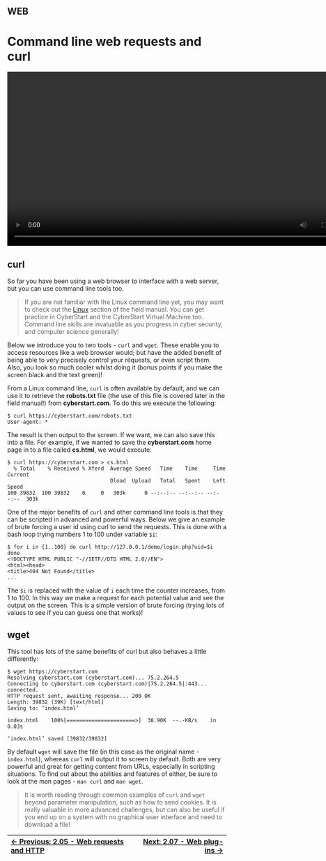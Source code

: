 ## WEB

# Command line web requests and curl

<div align="center">
 <video src="https://github.com/alphyos/CyberStart-2023/assets/116646389/31737044-d496-45e0-8060-efae8cd66de7" width="800" />
</div>

## curl

So far you have been using a web browser to interface with a web server, but you can use command line tools too.

> If you are not familiar with the Linux command line yet, you may want to check out the [Linux](https://play.cyberstart.com/field-manual/8fb56ae0-d7eb-11eb-b9ec-0242ac140009)
> section of the field manual. You can get practice in CyberStart and the
> CyberStart Virtual Machine too. Command line skills are invaluable as
> you progress in cyber security, and computer science generally!

Below we introduce you to two tools - `curl` and `wget`.
 These enable you to access resources like a web browser would; but have
 the added benefit of being able to very precisely control your
requests, or even script them. Also, you look so much cooler whilst
doing it (bonus points if you make the screen black and the text green)!

From a Linux command line, `curl` is often available by default, and we can use it to retrieve the **robots.txt** file (the use of this file is covered later in the field manual!) from **cyberstart.com**. To do this we execute the following:

```console
$ curl https://cyberstart.com/robots.txt
User-agent: *
```

The result is then output to the screen. If we want, we can also save this into a file. For example, if we wanted to save the **cyberstart.com** home page in to a file called **cs.html**, we would execute:

```console
$ curl https://cyberstart.com > cs.html
  % Total    % Received % Xferd  Average Speed   Time    Time     Time  Current
                                 Dload  Upload   Total   Spent    Left  Speed
100 39832  100 39832    0     0   303k      0 --:--:-- --:--:-- --:--:--  303k
```

One of the major benefits of `curl` and other command line
 tools is that they can be scripted in advanced and powerful ways. Below
 we give an example of brute forcing a user id using curl to send the
requests. This is done with a bash loop trying numbers 1 to 100 under
variable `$i`:

```console
$ for i in {1..100} do curl http://127.0.0.1/demo/login.php?uid=$i done
<!DOCTYPE HTML PUBLIC "-//IETF//DTD HTML 2.0//EN">
<html><head>
<title>404 Not Found</title>
...
```

The `$i` is replaced with the value of `i` each
 time the counter increases, from 1 to 100. In this way we make a
request for each potential value and see the output on the screen. This
is a simple version of brute forcing (trying lots of values to see if
you can guess one that works)!

## wget

This tool has lots of the same benefits of curl but also behaves a little differently:

```console
$ wget https://cyberstart.com
Resolving cyberstart.com (cyberstart.com)... 75.2.264.5
Connecting to cyberstart.com (cyberstart.com)|75.2.264.5|:443... connected.
HTTP request sent, awaiting response... 200 OK
Length: 39832 (39K) [text/html]
Saving to: ‘index.html’

index.html    100%[======================>]  38.90K  --.-KB/s    in 0.03s  

‘index.html’ saved [39832/39832]
```

By default `wget` will save the file (in this case as the original name - `index.html`), whereas `curl`
 will output it to screen by default. Both are very powerful and great
for getting content from URLs, especially in scripting situations. To
find out about the abilities and features of either, be sure to look at
the man pages - `man curl` and `man wget`.

> It is worth reading through common examples of `curl` and `wget`
> beyond parameter manipulation, such as how to send cookies. It is
> really valuable in more advanced challenges, but can also be useful if
> you end up on a system with no graphical user interface and need to
> download a file!

<div align="center">

[← Previous: 2.05 - Web requests and HTTP](WebRequestsAndHttp2.5.md) | [Next: 2.07 - Web plug-ins →](WebPlug-ins2.7.md)
:-|-:
